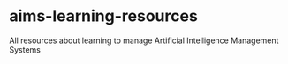 # aims-learning-resources
All resources about learning to manage Artificial Intelligence Management Systems

